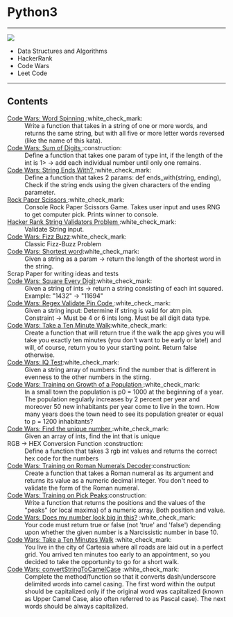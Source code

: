 # Python3
<hr/>
<img src="https://www.codewars.com/users/ChristianGobin/badges/large"/>
<ul>
  <li>Data Structures and Algorithms </li>
  <li>HackerRank</li>
  <li>Code Wars</li>
  <li>Leet Code</li>
</ul>
<hr/>
<h2>
  Contents
</h2>
<dl>
  <dt>
    <a href="https://www.codewars.com/kata/5264d2b162488dc400000001/train/python"> Code Wars: Word Spinning </a>:white_check_mark:
  </dt>
  <dd>
    Write a function that takes in a string of one or more words, and returns the same string, but with all five or more letter words reversed (like the
    name of this kata).
  </dd>
  <dt>
    <a href="https://www.codewars.com/kata/541c8630095125aba6000c00/train/python"> Code Wars: Sum of Digits </a>:construction:
  </dt>
  <dd>
    Define a function that takes one param of type int, if the length of the int is 1> -> add each individual number until only one remains.
  </dd>
  <dt>
    <a href="https://www.codewars.com/kata/51f2d1cafc9c0f745c00037d/train/python"> Code Wars: String Ends With? </a>:white_check_mark:
  </dt>
  <dd>
    Define a function that takes 2 params: def ends_with(string, ending), Check if the string ends using the given characters of the ending parameter.
  </dd>
  <dt>
    <a href="https://github.com/ChristianGobin/python_3/blob/master/rockpaperscissors.py"> Rock Paper Scissors </a>:white_check_mark: </dt>
  </dt>
  <dd>
    Console Rock Paper Scissors Game. Takes user input and uses RNG to get computer pick. Prints winner to console.
  </dd>
  <dt>
    <a href="https://www.hackerrank.com/challenges/string-validators/problem"> 
      Hacker Rank String Validators Problem 
    </a>:white_check_mark:
    <dd>
      Validate String input.
    </dd>
  </dt>
  <dt>
    <a href="https://www.codewars.com/kata/5300901726d12b80e8000498/train/python">Code Wars: Fizz Buzz</a>:white_check_mark:
  </dt>
  <dd>
      Classic Fizz-Buzz Problem
  </dd>
  <dt>
    <a href="https://www.codewars.com/kata/57cebe1dc6fdc20c57000ac9/train/python">Code Wars: Shortest word</a>:white_check_mark:
  </dt>
  <dd>
      Given a string as a param -> return the length of the shortest word in the string.
  </dd>
  <dt>
    Scrap Paper for writing ideas and tests
  </dt>
  <dt>
    <a href="https://www.codewars.com/kata/546e2562b03326a88e000020/train/python">Code Wars: Square Every Digit</a>:white_check_mark:
  </dt>
  <dd>
    Given a string of ints -> return a string consisting of each int squared. <br/>
    Example: "1432" -> "11694"
  </dd>
  <dt>
    <a href="https://www.codewars.com/kata/55f8a9c06c018a0d6e000132/train/python"> Code Wars: Regex Validate Pin Code </a>:white_check_mark:
  </dt>
  <dd>
    Given a string input: Determine if string is valid for atm pin. <br/>
    Constraint -> Must be 4 or 6 ints long. Must be all digit data type.
  </dd>
  <dt>
    <a href="https://www.codewars.com/kata/54da539698b8a2ad76000228/train/python">Code Wars: Take a Ten Minute Walk</a>:white_check_mark:
  </dt>
  <dd>
    Create a function that will return true if the walk the app gives you will take you exactly ten minutes (you don't want to be early or late!) and
    will, of course, return you to your starting point. Return false otherwise.
  </dd>
  <dt>
    <a href="https://www.codewars.com/kata/552c028c030765286c00007d/train/python">Code Wars: IQ Test</a>:white_check_mark:
  </dt>
  <dd>
    Given a string array of numbers: find the number that is different in evenness to the other numbers in the stirng.
  </dd>
  <dt>
    <a href ="https://www.codewars.com/kata/563b662a59afc2b5120000c6/train/python"> Code Wars: Training on Growth of a Population </a>:white_check_mark:
  </dt>
  <dd>
    In a small town the population is p0 = 1000 at the beginning of a year. The population regularly increases by 2 percent per year and moreover 50 new
    inhabitants per year come to live in the town. How many years does the town need to see its population greater or equal to p = 1200 inhabitants?
  </dd>
  <dt>
    <a href="https://www.codewars.com/kata/585d7d5adb20cf33cb000235/train/python">Code Wars: Find the unique number </a>:white_check_mark:
  </dt>
  <dd>
    Given an array of ints, find the int that is unique
  </dd>
  <dt>
  RGB -> HEX Conversion Function
  :construction:
  </dt>
  <dd>
     Define a function that takes 3 rgb int values and returns the correct hex code for the numbers
  </dd>
  <dt>
    <a href="https://www.codewars.com/kata/51b6249c4612257ac0000005/train/python">Code Wars: Training on Roman Numerals Decoder</a>:construction:
  </dt>
  <dd>
    Create a function that takes a Roman numeral as its argument and returns its value as a numeric decimal integer. You don't need to validate the form
    of the Roman numeral.
  </dd>
  <dt>
    <a href="https://www.codewars.com/kata/5279f6fe5ab7f447890006a7/train/python">Code Wars: Training on Pick Peaks</a>:construction:
  </dt>
  <dd>
    Write a function that returns the positions and the values of the "peaks" (or local maxima) of a numeric array. Both position and value.
  </dd>
  <dt>
    <a href="https://www.codewars.com/kata/5287e858c6b5a9678200083c/train/python">Code Wars: Does my number look big in this?</a> :white_check_mark:
  </dt>
  <dd>
    Your code must return true or false (not 'true' and 'false') depending upon whether the given number is a Narcissistic number in base 10. 
  </dd>
    <dt>
    <a href="https://www.codewars.com/kata/54da539698b8a2ad76000228/train/python">Code Wars: Take a Ten Minutes Walk</a> :white_check_mark:
  </dt>
  <dd>
    You live in the city of Cartesia where all roads are laid out in a perfect grid. You arrived ten minutes too early to an appointment, so you decided
    to take the opportunity to go for a short walk.
  </dd>
  <dt>
    <a href="https://www.codewars.com/kata/517abf86da9663f1d2000003/train/python">Code Wars: convertStringToCamelCase</a> :white_check_mark:
  </dt>
  <dd>
    Complete the method/function so that it converts dash/underscore delimited words into camel casing. The first word within the output should be
    capitalized only if the original word was capitalized (known as Upper Camel Case, also often referred to as Pascal case). The next words should be
    always capitalized.
  </dd>
</dl>

